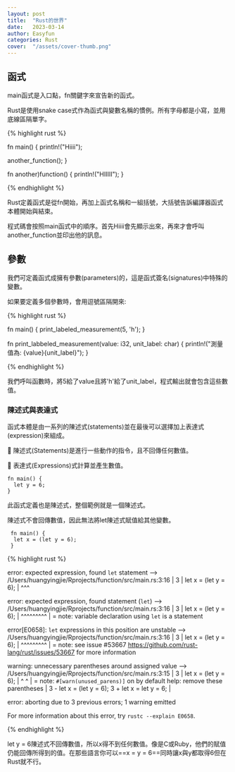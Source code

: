 ```yaml
---
layout: post
title:  "Rust的世界"
date:   2023-03-14
author: Easyfun
categories: Rust
cover:  "/assets/cover-thumb.png"
---
```


## 函式

main函式是入口點，fn關鍵字來宣告新的函式。

Rust是使用snake case式作為函式與變數名稱的慣例。所有字母都是小寫，並用底線區隔單字。

{% highlight rust %}

fn main() {
  println!("Hiiii");

  another_function();
}

fn another)function() {
  println!("HIIIII");
}

{% endhighlight %}

Rust定義函式是從fn開始，再加上函式名稱和一組括號，大括號告訴編譯器函式本體開始與結束。

程式碼會按照main函式中的順序。首先Hiiii會先顯示出來，再來才會呼叫another_function並印出他的訊息。

## 參數

我們可定義函式成擁有參數(parameters)的，這是函式簽名(signatures)中特殊的變數。

如果要定義多個參數時，會用逗號區隔開來:

{% highlight rust %}

fn main() {
  print_labeled_measurement(5, 'h');
}

fn print_labbeled_measurement(value: i32, unit_label: char) {
  println!("測量值為: {value}{unit_label}");
}

{% endhighlight %}

我們呼叫函數時，將5給了value且將'h'給了unit_label，程式輸出就會包含這些數值。

### 陳述式與表達式

函式本體是由一系列的陳述式(statements)並在最後可以選擇加上表達式(expression)來組成。

🧿 陳述式(Statements)是進行一些動作的指令，且不回傳任何數值。

🧿 表達式(Expressions)式計算並產生數值。

    fn main() {
      let y = 6;
    }

此函式定義也是陳述式，整個範例就是一個陳述式。

陳述式不會回傳數值，因此無法將let陳述式賦值給其他變數。

     fn main() {
      let x = (let y = 6);
     }

{% highlight rust %}

error: expected expression, found `let` statement
 --> /Users/huangyingjie/Rprojects/function/src/main.rs:3:16
  |
3 |       let x = (let y = 6);
  |                ^^^

error: expected expression, found statement (`let`)
 --> /Users/huangyingjie/Rprojects/function/src/main.rs:3:16
  |
3 |       let x = (let y = 6);
  |                ^^^^^^^^^
  |
  = note: variable declaration using `let` is a statement

error[E0658]: `let` expressions in this position are unstable
 --> /Users/huangyingjie/Rprojects/function/src/main.rs:3:16
  |
3 |       let x = (let y = 6);
  |                ^^^^^^^^^
  |
  = note: see issue #53667 <https://github.com/rust-lang/rust/issues/53667> for more information

warning: unnecessary parentheses around assigned value
 --> /Users/huangyingjie/Rprojects/function/src/main.rs:3:15
  |
3 |       let x = (let y = 6);
  |               ^         ^
  |
  = note: `#[warn(unused_parens)]` on by default
help: remove these parentheses
  |
3 -       let x = (let y = 6);
3 +       let x = let y = 6;
  |

error: aborting due to 3 previous errors; 1 warning emitted

For more information about this error, try `rustc --explain E0658`.

{% endhighlight %}

let y = 6陳述式不回傳數值，所以x得不到任何數值。像是C或Ruby，他們的賦值仍能回傳所得到的值。在那些語言你可以==x = y = 6==同時讓x與y都取得6但在Rust就不行。


